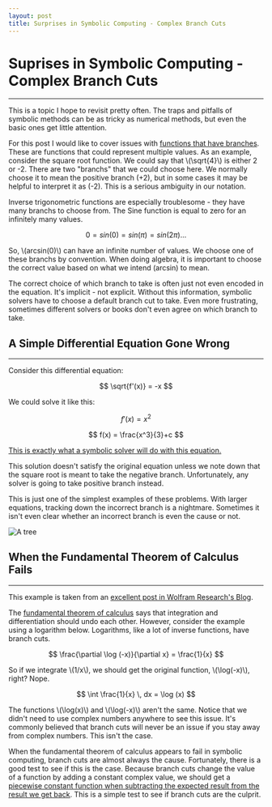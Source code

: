 ```yaml
---
layout: post
title: Surprises in Symbolic Computing - Complex Branch Cuts
---
```


# Suprises in Symbolic Computing - Complex Branch Cuts

-----

This is a topic I hope to revisit pretty often. The traps and pitfalls of symbolic methods can be as tricky as numerical methods, but even the basic ones get little attention.

For this post I would like to cover issues with [functions that have branches](https://en.wikipedia.org/wiki/Principal_branch). These are functions that could represent multiple values. As an example, consider the square root function. We could say that \\(\sqrt{4}\\) is either 2 or -2. There are two "branchs" that we could choose here. We normally choose it to mean the positive branch (+2), but in some cases it may be helpful to interpret it as (-2). This is a serious ambiguity in our notation. 

Inverse trigonometric functions are especially troublesome - they have many branchs to choose from. The Sine function is equal to zero for an infinitely many values.

$$ 0 = sin(0) = sin(\pi) = sin(2 \pi) ... $$

So, \\(arcsin(0)\\) can have an infinite number of values. We choose one of these branchs by convention. When doing algebra, it is important to choose the correct value based on what we intend \(arcsin\) to mean.

The correct choice of which branch to take is often just not even encoded in the equation. It's implicit - not explicit. Without this information, symbolic solvers have to choose a default branch cut to take. Even more frustrating, sometimes different solvers or books don't even agree on which branch to take. 

## A Simple Differential Equation Gone Wrong

-----

Consider this differential equation:

$$ \sqrt{f'(x)} = -x $$

We could solve it like this:

$$ f'(x) = x^2 $$

$$ f(x) = \frac{x^3}{3}+c $$

[This is exactly what a symbolic solver will do with this equation.](http://www.wolframalpha.com/input/?i=Sqrt%5Bf%27%5Bx%5D%5D+%3D%3D+-x)

This solution doesn't satisfy the original equation unless we note down that the square root is meant to take the negative branch. Unfortunately, any solver is going to take positive branch instead. 

This is just one of the simplest examples of these problems. With larger equations, tracking down the incorrect branch is a nightmare. Sometimes it isn't even clear whether an incorrect branch is even the cause or not.

![A tree](https://upload.wikimedia.org/wikipedia/commons/thumb/6/69/PS_dub_u_Bu%C5%A1e%2C_pohled_do_koruny.jpg/320px-PS_dub_u_Bu%C5%A1e%2C_pohled_do_koruny.jpg)

## When the Fundamental Theorem of Calculus Fails

-----

This example is taken from an [excellent post in Wolfram Research's Blog](http://blog.wolfram.com/2011/11/08/mathematica-qa-series-surprises-in-differentiation-and-integration/). 

The [fundamental theorem of calculus](https://en.wikipedia.org/wiki/Fundamental_theorem_of_calculus) says that integration and differentiation should undo each other. However, consider the example using a logarithm below. Logarithms, like a lot of inverse functions, have branch cuts.

$$ \frac{\partial \log (-x)}{\partial x} = \frac{1}{x} $$

So if we integrate \\(1/x\\), we should get the original function, \\(\log(-x)\\), right? Nope.

$$ \int \frac{1}{x} \, dx = \log (x) $$

The functions \\(\log(x)\\) and \\(\log(-x)\\) aren't the same. Notice that we didn't need to use complex numbers anywhere to see this issue. It's commonly believed that branch cuts will never be an issue if you stay away from complex numbers. This isn't the case.  

When the fundamental theorem of calculus appears to fail in symbolic computing, branch cuts are almost always the cause. Fortunately, there is a good test to see if this is the case. Because branch cuts change the value of a function by adding a constant complex value, we should get a [piecewise constant function when subtracting the expected result from the result we get back](https://www.wolframalpha.com/input/?i=log%5B-x%5D-log%5Bx%5D). This is a simple test to see if branch cuts are the culprit. 
